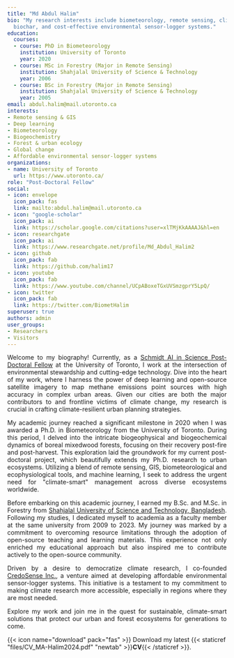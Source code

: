 ```yaml
---
title: "Md Abdul Halim"
bio: "My research interests include biometeorology, remote sensing, climate change,
  biochar, and cost-effective environmental sensor-logger systems."
education:
  courses:
  - course: PhD in Biometeorology
    institution: University of Toronto
    year: 2020
  - course: MSc in Forestry (Major in Remote Sensing)
    institution: Shahjalal University of Science & Technology
    year: 2006
  - course: BSc in Forestry (Major in Remote Sensing)
    institution: Shahjalal University of Science & Technology
    year: 2005
email: abdul.halim@mail.utoronto.ca
interests:
- Remote sensing & GIS
- Deep learning
- Biometeorology
- Biogeochemistry
- Forest & urban ecology
- Global change
- Affordable environmental sensor-logger systems
organizations:
- name: University of Toronto
  url: https://www.utoronto.ca/
role: "Post-Doctoral Fellow"
social:
- icon: envelope
  icon_pack: fas
  link: mailto:abdul.halim@mail.utoronto.ca
- icon: "google-scholar"
  icon_pack: ai
  link: https://scholar.google.com/citations?user=xlTMjKkAAAAJ&hl=en
- icon: researchgate
  icon_pack: ai
  link: https://www.researchgate.net/profile/Md_Abdul_Halim2
- icon: github
  icon_pack: fab
  link: https://github.com/halim17
- icon: youtube
  icon_pack: fab
  link: https://www.youtube.com/channel/UCpABoxeTGxUVSmzgprY5LpQ/
- icon: twitter
  icon_pack: fab
  link: https://twitter.com/BiometHalim
superuser: true
authors: admin
user_groups:
- Researchers
- Visitors
---
```


<p align="justify">Welcome to my biography! Currently, as a <a href="https://www.artsci.utoronto.ca/news/mitigating-weather-disasters-mapping-genetic-diversity-u-t-s-schmidt-ai-science-postdoc">Schmidt AI in Science Post-Doctoral Fellow</a> at the University of Toronto, I work at the intersection of environmental stewardship and cutting-edge technology. Dive into the heart of my work, where I harness the power of deep learning and open-source satellite imagery to map methane emissions point sources with high accuracy in complex urban areas. Given our cities are both the major contributors to and frontline victims of climate change, my research is crucial in crafting climate-resilient urban planning strategies.</p>

<p align= "justify">My academic journey reached a significant milestone in 2020 when I was awarded a Ph.D. in Biometeorology from the University of Toronto. During this period, I delved into the intricate biogeophysical and biogeochemical dynamics of boreal mixedwood forests, focusing on their recovery post-fire and post-harvest. This exploration laid the groundwork for my current post-doctoral project, which beautifully extends my Ph.D. research to urban ecosystems. Utilizing a blend of remote sensing, GIS, biometeorological and ecophysiological tools, and machine learning, I seek to address the urgent need for "climate-smart" management across diverse ecosystems worldwide.</p>

<p align="justify">Before embarking on this academic journey, I earned my B.Sc. and M.Sc. in Forestry from <a href="https://www.sust.edu">Shahjalal University of Science and Technology, Bangladesh</a>. Following my studies, I dedicated myself to academia as a faculty member at the same university from 2009 to 2023. My journey was marked by a commitment to overcoming resource limitations through the adoption of open-source teaching and learning materials. This experience not only enriched my educational approach but also inspired me to contribute actively to the open-source community.</p>

<p align="justify">Driven by a desire to democratize climate research, I co-founded <a href="https://credosense.com">CredoSense Inc.</a>, a venture aimed at developing affordable environmental sensor-logger systems. This initiative is a testament to my commitment to making climate research more accessible, especially in regions where they are most needed.</p>

<p align="justify">Explore my work and join me in the quest for sustainable, climate-smart solutions that protect our urban and forest ecosystems for generations to come.</p>

{{< icon name="download" pack="fas" >}} Download my latest {{< staticref "files/CV_MA-Halim2024.pdf" "newtab" >}}<b>CV</b>{{< /staticref >}}.
